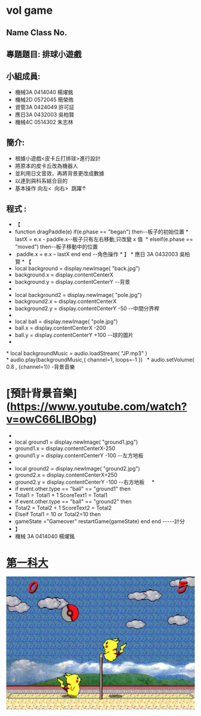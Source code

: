 # vol game

## Name Class No.

## 專題題目: 排球小遊戲

## 小組成員:
 * 機械3A     0414040   楊燿銘
 * 機械2D     0572045   簡榮皓
 * 資管3A     0424049   許可証
 * 應日3A     0432003   吳柏賢
 * 機械4C     0514302   朱志林
 
 ## 簡介:
 * 根據小遊戲<皮卡丘打排球>進行設計
 * 將原本的皮卡丘改為機器人
 * 並利用日文音效，再將背景更改成數據
 * 以達到與科系結合目的
 * 基本操作 向左<  向右>  跳躍↑
 
 
 ## 程式 :
* 【
* function dragPaddle(e)  if(e.phase == "began") then--板子的初始位置 
 *  lastX = e.x - paddle.x--板子只有左右移動,只改變 x 值 
  * elseif(e.phase == "moved") then--板子移動中的位置 
*  paddle.x = e.x – lastX end end  --角色操作 
 * 】
 * 應日 3A 0432003 吳柏賢 
 * 【
* local background = display.newImage( "back.jpg")
* background.x = display.contentCenterX
* background.y = display.contentCenterY  --背景       
*
* local background2 = display.newImage( "pole.jpg") 
* background2.x = display.contentCenterX
* background2.y = display.contentCenterY -50 --中間分界桿    
*
* local ball = display.newImage( "pole.jpg") 
* ball.x = display.contentCenterX -200 
* ball.y = display.contentCenterY +100 --球的圖片    
*
 * local backgroundMusic = audio.loadStream( "JP.mp3" )   
 * audio.play(backgroundMusic,{ channel=1, loops=-1 })   
 * audio.setVolume( 0.8 , {channel=1})  -背景音樂
 # [預計背景音樂] (https://www.youtube.com/watch?v=owC66LIBObg)  
 *
* local ground1 = display.newImage( "ground1.jpg")
* ground1.x = display.contentCenterX-250 
* ground1.y = display.contentCenterY -100 --左方地板    
*
* local ground2 = display.newImage( "ground2.jpg") 
* ground2.x = display.contentCenterX+250
* ground2.y = display.contentCenterY -100 --右方地板    
 * 
* if event.other.type == "ball" == "ground1" then
* Total1 = Total1 + 1 ScoreText1 = Total1 
* if event.other.type == "ball" == "ground2" then 
* Total2 = Total2 + 1 ScoreText2 = Total2
* Elseif Total1 = 10 or Total2=10 then
* gameState ="Gameover" restartGame(gameState) end end -----計分 
* 】
* 機械 3A 0414040 楊燿銘
 
# [第一科大](http://www.nkfust.edu.tw/bin/home.php)

![NKFUST](111.png "第一科大")

